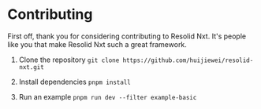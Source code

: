 # Contributing

First off, thank you for considering contributing to Resolid Nxt. It's people
like you that make Resolid Nxt such a great framework.

1. Clone the repository
   `git clone https://github.com/huijiewei/resolid-nxt.git`

2. Install dependencies
   `pnpm install`

3. Run an example
   `pnpm run dev --filter example-basic`
